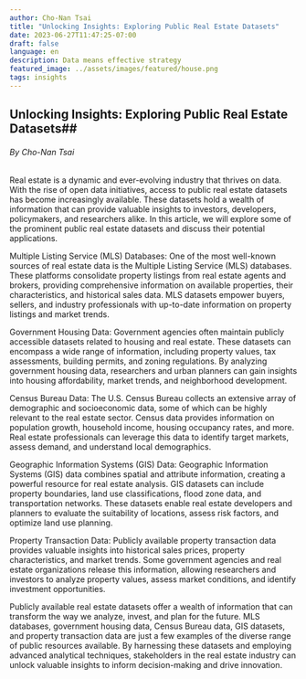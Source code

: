 ```yaml
---
author: Cho-Nan Tsai
title: "Unlocking Insights: Exploring Public Real Estate Datasets"
date: 2023-06-27T11:47:25-07:00
draft: false
language: en
description: Data means effective strategy
featured_image: ../assets/images/featured/house.png
tags: insights
---
```


## Unlocking Insights: Exploring Public Real Estate Datasets##
###### _By Cho-Nan Tsai_ ######

Real estate is a dynamic and ever-evolving industry that thrives on data. With the rise of open data initiatives, access to public real estate datasets has become increasingly available. These datasets hold a wealth of information that can provide valuable insights to investors, developers, policymakers, and researchers alike. In this article, we will explore some of the prominent public real estate datasets and discuss their potential applications.

Multiple Listing Service (MLS) Databases:
One of the most well-known sources of real estate data is the Multiple Listing Service (MLS) databases. These platforms consolidate property listings from real estate agents and brokers, providing comprehensive information on available properties, their characteristics, and historical sales data. MLS datasets empower buyers, sellers, and industry professionals with up-to-date information on property listings and market trends.

Government Housing Data:
Government agencies often maintain publicly accessible datasets related to housing and real estate. These datasets can encompass a wide range of information, including property values, tax assessments, building permits, and zoning regulations. By analyzing government housing data, researchers and urban planners can gain insights into housing affordability, market trends, and neighborhood development.

Census Bureau Data:
The U.S. Census Bureau collects an extensive array of demographic and socioeconomic data, some of which can be highly relevant to the real estate sector. Census data provides information on population growth, household income, housing occupancy rates, and more. Real estate professionals can leverage this data to identify target markets, assess demand, and understand local demographics.

Geographic Information Systems (GIS) Data:
Geographic Information Systems (GIS) data combines spatial and attribute information, creating a powerful resource for real estate analysis. GIS datasets can include property boundaries, land use classifications, flood zone data, and transportation networks. These datasets enable real estate developers and planners to evaluate the suitability of locations, assess risk factors, and optimize land use planning.

Property Transaction Data:
Publicly available property transaction data provides valuable insights into historical sales prices, property characteristics, and market trends. Some government agencies and real estate organizations release this information, allowing researchers and investors to analyze property values, assess market conditions, and identify investment opportunities.

Publicly available real estate datasets offer a wealth of information that can transform the way we analyze, invest, and plan for the future. MLS databases, government housing data, Census Bureau data, GIS datasets, and property transaction data are just a few examples of the diverse range of public resources available. By harnessing these datasets and employing advanced analytical techniques, stakeholders in the real estate industry can unlock valuable insights to inform decision-making and drive innovation.